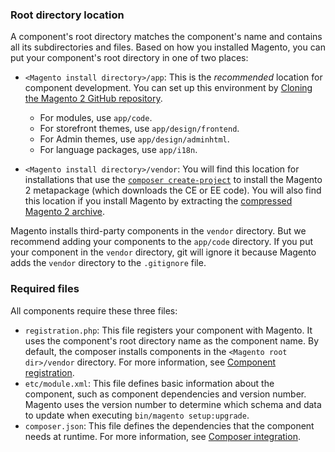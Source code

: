 <div markdown="1">

### Root directory location
A component's root directory matches the component's name and contains all its subdirectories and files. Based on how you installed Magento, you can put your component's root directory in one of two places:

* `<Magento install directory>/app`: This is the *recommended* location for component development. You can set up this environment by [Cloning the Magento 2 GitHub repository]({{page.baseurl}}/install-gde/prereq/dev_install.html).

  * For modules, use `app/code`.
  * For storefront themes, use `app/design/frontend`.
  * For Admin themes, use `app/design/adminhtml`.
  * For language packages, use `app/i18n`.

* `<Magento install directory>/vendor`: You will find this location for installations that use the [`composer create-project`]({{page.baseurl}}/install-gde/composer.html) to install the Magento 2 metapackage (which downloads the CE or EE code). You will also find this location if you install Magento by extracting the [compressed Magento 2 archive]({{page.baseurl}}/install-gde/prereq/zip_install.html). 

Magento installs third-party components in the `vendor` directory. But we recommend adding your components to the `app/code` directory. If you put your component in the `vendor` directory, git will ignore it because Magento adds the `vendor` directory to the `.gitignore` file. 

### Required files
All components require these three files:

*	`registration.php`: This file registers your component with Magento. It uses the component's root directory name as the component name. By default, the composer installs components in the `<Magento root dir>/vendor` directory. For more information, see [Component registration]({{page.baseurl}}/extension-dev-guide/build/component-registration.html).
*	`etc/module.xml`: This file defines basic information about the component, such as component dependencies and version number. Magento uses the version number to determine which schema and data to update when executing `bin/magento setup:upgrade`.
*	`composer.json`: This file defines the dependencies that the component needs at runtime. For more information, see [Composer integration]({{page.baseurl}}/extension-dev-guide/build/composer-integration.html).


